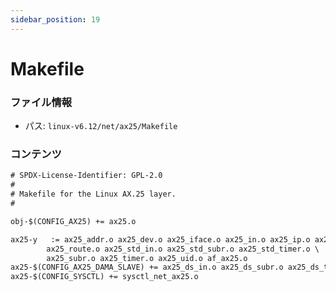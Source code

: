```yaml
---
sidebar_position: 19
---
```

# Makefile

### ファイル情報

- パス: `linux-v6.12/net/ax25/Makefile`

### コンテンツ

```txt
# SPDX-License-Identifier: GPL-2.0
#
# Makefile for the Linux AX.25 layer.
#

obj-$(CONFIG_AX25) += ax25.o

ax25-y	 := ax25_addr.o ax25_dev.o ax25_iface.o ax25_in.o ax25_ip.o ax25_out.o \
	    ax25_route.o ax25_std_in.o ax25_std_subr.o ax25_std_timer.o \
	    ax25_subr.o ax25_timer.o ax25_uid.o af_ax25.o
ax25-$(CONFIG_AX25_DAMA_SLAVE) += ax25_ds_in.o ax25_ds_subr.o ax25_ds_timer.o
ax25-$(CONFIG_SYSCTL) += sysctl_net_ax25.o

```
